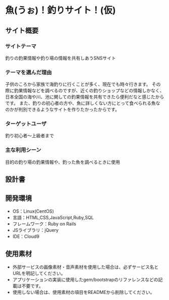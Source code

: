 # 魚(うぉ)！釣りサイト！(仮)

## サイト概要
 ### サイトテーマ
   釣りの釣果情報や釣り場の情報を共有しあうSNSサイト

  ### テーマを選んだ理由
   子供のころから家族で海釣りに行くことが多く、現在でも時々行きます。
   その際に釣果情報などを調べるのですが、近くの釣りショップなどの情報しかなく、日本全国の海や川、池に関しての釣果情報を共有できたら便利だなと感じたからです。
   また、釣りの初心者の方や、魚に詳しくない方にとって食べられる魚なのかが判別できるようなサイトを作りたかったからです。
  
  ### ターゲットユーザ
   釣り初心者～上級者まで
  
  ### 主な利用シーン
   目的の釣り場の釣果情報や、釣った魚を調べるときに使用
  
  ## 設計書
   
  <!--テーマを設定・提出する時点では不要です-->

## 開発環境
- OS：Linux(CentOS)
- 言語：HTML,CSS,JavaScript,Ruby,SQL
- フレームワーク：Ruby on Rails
- JSライブラリ：jQuery
- IDE：Cloud9

## 使用素材
- 外部サービスの画像素材・音声素材を使用した場合は、必ずサービス名とURLを明記してください。
- アプリケーションの実装に使用したgem/bootstrapのリファレンスなどの記載は不要です。
- 使用しない場合は、使用素材の項目をREADMEから削除してください。
